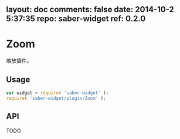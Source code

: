 layout: doc
comments: false
date: 2014-10-2 5:37:35
repo: saber-widget
ref: 0.2.0
---

# Zoom

缩放插件。


## Usage

``` javascript
var widget = require( 'saber-widget' );
require( 'saber-widget/plugin/Zoom' );
```

## API

TODO

